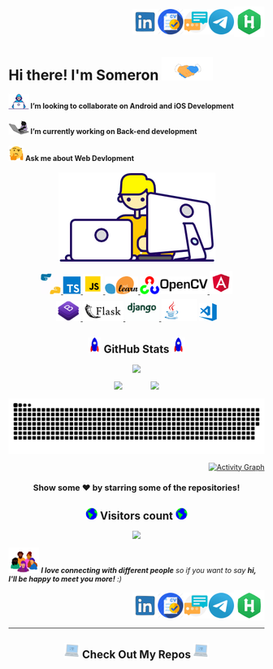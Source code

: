 <!--
    Title: Welcome Page of Somerongit
    Author: Someron Bakuli 
-->
<p align="right">
<a href="https://linkedin.com/in/someronbakuli/" target="blank"><img align="center" src="https://raw.githubusercontent.com/somerongit/somerongit/main/img/LINKEDIN.gif" alt="LinkesIn Profile" height="50" width="50" /></a><a href="https://www.dropbox.com/s/s1xis64qxqn42ok/Someron_Bakuli.pdf?dl=0" target="blank"><img align="center" src="https://raw.githubusercontent.com/somerongit/somerongit/main/img/cv.png" alt="Resume" height="50" width="50" /></a><a href="https://somerongit.github.io/someronbakuli/#contact" target="blank"><img align="center" src="https://raw.githubusercontent.com/somerongit/somerongit/main/img/maill.gif" alt="Direct Mail" height="50" width="50" /></a><a href="https://t.me/SBakuli" target="blank"><img align="center" src="https://raw.githubusercontent.com/somerongit/somerongit/main/img/telegram.gif" alt="Telegram" height="50" width="50" /></a><a href="https://www.hackerrank.com/2020_CSE_3C_25" target="blank"><img align="center" src="https://raw.githubusercontent.com/somerongit/somerongit/main/img/hackerrank.jpg" alt="Hackerrank" height="60" width="60" /></a>
</p>

<p align="left">
<h1>Hi there! I'm Someron <a href="https://gist.github.com/somerongit"><img src="https://raw.githubusercontent.com/somerongit/somerongit/main/img/Handshake.gif" width="100"></a>
</h1>
</p>

#### <a href="https://gist.github.com/somerongit"><img src="https://raw.githubusercontent.com/somerongit/somerongit/main/img/Developer.gif" width="40px"></a>  I’m looking to collaborate on Android and iOS Development
#### <a href="https://gist.github.com/somerongit"><img src="https://raw.githubusercontent.com/somerongit/somerongit/main/img/cat.gif" width="40px"></a> I’m currently working on Back-end development
#### <a href="https://gist.github.com/somerongit"><img alt="GIF" src="https://raw.githubusercontent.com/somerongit/somerongit/main/img/QuestionFace.gif" width="30vw" /></a> Ask me about Web Devlopment

<div align="center">
  

<div align="center">
  
  <p align="center">
  <a href="https://gist.github.com/somerongit"><img src="https://raw.githubusercontent.com/somerongit/somerongit/main/img/Designer.gif"></a>
</p>


[ <img height="40" title="Python3"       alt="Python3"    src="https://raw.githubusercontent.com/somerongit/somerongit/main/img/py.gif"              /> ](https://www.python.org/)[ <img height="35" title="Type Scrpit" alt="Type Scrpit"  src="https://raw.githubusercontent.com/somerongit/somerongit/main/img/ts.png"                /> ](https://www.typescriptlang.org/)
[ <img height="40" title="JavaScript"    alt="JavaScript" src="https://raw.githubusercontent.com/somerongit/somerongit/main/img/js.svg"          /> ](https://www.javascript.com/)
[ <img height="35" title="Scikit-Learn" alt="Scikit-Learn" src="https://raw.githubusercontent.com/somerongit/somerongit/main/img/scikit.svg"    /> ](https://scikit-learn.org/stable/)
[ <img height="35" title="OpenCV"       alt="OpenCV"       src="https://raw.githubusercontent.com/somerongit/somerongit/main/img/opencv.svg"    /> ](https://opencv.org/)
[ <img height="45" title="AngularJS" alt="AngularJS" src="https://raw.githubusercontent.com/somerongit/somerongit/main/img/angular.gif"            /> ](https://angularjs.org/)  
[ <img height="40" title="Bootstrap" alt="Bootstrap" src="https://raw.githubusercontent.com/somerongit/somerongit/main/img/bs.png"            /> ](https://getbootstrap.com/)
[ <img height="40" title="Flask"     alt="Flask"     src="https://raw.githubusercontent.com/somerongit/somerongit/main/img/flask.svg"    /> ](https://palletsprojects.com/p/flask/)
[ <img height="50" title="Django"    alt="Django"    src="https://raw.githubusercontent.com/somerongit/somerongit/main/img/django.gif"/> ](https://www.djangoproject.com/)
[<img  alt="Java" width="70px" src="https://raw.githubusercontent.com/somerongit/somerongit/main/img/java.gif" />](https://code.visualstudio.com/)
[<img  alt="vs code" width="35px" src="https://raw.githubusercontent.com/somerongit/somerongit/main/img/vs.png" />](https://code.visualstudio.com/)
    
## <a href="https://gist.github.com/somerongit"><img src="https://raw.githubusercontent.com/somerongit/somerongit/main/img/Rocket.gif" width="25"></a> GitHub Stats <a href="https://gist.github.com/somerongit"><img src="https://raw.githubusercontent.com/somerongit/somerongit/main/img/Rocket.gif" width="25"></a>

<p align="center">
  <a href="https://gist.github.com/somerongit"><img src="https://github-readme-streak-stats.herokuapp.com/?user=somerongit"></a>
</p>
</div>
    

    
<p >
<a href="https://gist.github.com/somerongit"><img src="https://github-readme-stats.vercel.app/api/top-langs/?username=somerongit&hide=jupyter%20notebook,html&layout=compact&langs_count=5&border_color=fff" ></a>&nbsp; &nbsp; &nbsp; &nbsp; &nbsp; &nbsp; &nbsp; 
<a href="https://gist.github.com/somerongit"><img src="https://github-readme-stats.vercel.app/api?username=somerongit&count_private=true&show_icons=true&border_color=fff" width="44%"></a>
</p>
</div>

<div align="center">
<a href="https://gist.github.com/somerongit"><img  alt="Snake Game"  src="https://raw.githubusercontent.com/somerongit/somerongit/main/img/github-contribution-somerongit-grid-snake.svg" /></a>
</div>



<!--
<div align="center">
  
## <a href="https://gist.github.com/somerongit"><img src="https://raw.githubusercontent.com/somerongit/somerongit/main/img/Medal.gif" width="28"></a> GitHub Contribution <a href="https://gist.github.com/somerongit"><img src="https://raw.githubusercontent.com/somerongit/somerongit/main/img/Medal.gif" width="28"></a>
</div>
-->
<div align="right">
  
  [![Activity Graph](https://activity-graph.herokuapp.com/graph?username=somerongit&bg_color=fffff&color=708090&line=24292e&point=24292e&area=true&hide_border=true) ](https://gist.github.com/somerongit)
 <!-- 
<a href="https://gist.github.com/somerongit"><img src="https://readme-typing-svg.herokuapp.com/?lines=Show+some+❤️!"></a>

Counter link: https://bit.ly/3gwSTxi

![trophy](https://github-profile-trophy.vercel.app/?username=somerongit&rank=B,C,AA,S)
  -->
</div>

  
  <div align="center">
  
### Show some ❤️ by starring some of the repositories!
  </div>
  
<div align="center"> 
 <h2> <a href="https://gist.github.com/somerongit"><img src="https://raw.githubusercontent.com/somerongit/somerongit/main/img/Earth.gif" width="23" /></a> Visitors count <a href="https://gist.github.com/somerongit"><img src="https://raw.githubusercontent.com/somerongit/somerongit/main/img/Earth.gif" width="23" /></a></h2>
  <a href="https://gist.github.com/somerongit"><img src="https://profile-counter.glitch.me/somerongit/count.svg" /></a>
</div>




<a href="https://gist.github.com/somerongit"><img src="https://raw.githubusercontent.com/somerongit/somerongit/main/img/people.gif" width="60"></a> <em><b>I love connecting with different people</b> so if you want to say <b>hi, I'll be happy to meet you more!</b> :)</em>

<p align="right">
<a href="https://linkedin.com/in/someronbakuli/" target="blank"><img align="center" src="https://raw.githubusercontent.com/somerongit/somerongit/main/img/LINKEDIN.gif" alt="LinkesIn Profile" height="50" width="50" /></a><a href="https://www.dropbox.com/s/s1xis64qxqn42ok/Someron_Bakuli.pdf?dl=0" target="blank"><img align="center" src="https://raw.githubusercontent.com/somerongit/somerongit/main/img/cv.png" alt="Resume" height="50" width="50" /></a><a href="https://somerongit.github.io/someronbakuli/#contact" target="blank"><img align="center" src="https://raw.githubusercontent.com/somerongit/somerongit/main/img/maill.gif" alt="Direct Mail" height="50" width="50" /></a><a href="https://t.me/SBakuli" target="blank"><img align="center" src="https://raw.githubusercontent.com/somerongit/somerongit/main/img/telegram.gif" alt="Telegram" height="50" width="50" /></a><a href="https://www.hackerrank.com/2020_CSE_3C_25" target="blank"><img align="center" src="https://raw.githubusercontent.com/somerongit/somerongit/main/img/hackerrank.jpg" alt="Hackerrank" height="60" width="60" /></a>
</p>

  
  <hr>

<h2  align="center"><a href="https://gist.github.com/somerongit"><img src = "https://raw.githubusercontent.com/somerongit/somerongit/main/img/laptop.gif" width = 30px></a> Check Out My Repos <a href="https://gist.github.com/somerongit"><img src = "https://raw.githubusercontent.com/somerongit/somerongit/main/img/laptop.gif" width = 30px></a> </h2>

  
<!--
    Title: Welcome Page of Somerongit
    Author: Someron Bakuli 
-->
